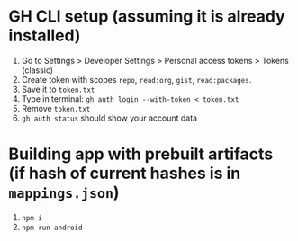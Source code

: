 # GH CLI setup (assuming it is already installed)

1. Go to Settings > Developer Settings > Personal access tokens > Tokens (classic)
2. Create token with scopes `repo`, `read:org`, `gist`, `read:packages`.
3. Save it to `token.txt`
4. Type in terminal: `gh auth login --with-token < token.txt`
5. Remove `token.txt`
6. `gh auth status` should show your account data



# Building app with prebuilt artifacts (if hash of current hashes is in `mappings.json`)
1. `npm i`
2. `npm run android`
